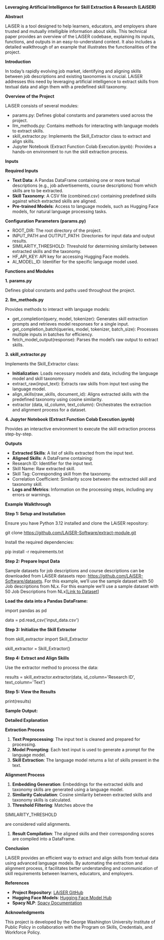 **Leveraging Artificial Intelligence for Skill Extraction & Research (LAiSER)**

**Abstract**

LAiSER is a tool designed to help learners, educators, and employers share trusted and mutually intelligible information about skills. This technical paper provides an overview of the LAiSER codebase, explaining its inputs, functions, and outputs in an easy-to-understand context. It also includes a detailed walkthrough of an example that illustrates the functionalities of the project.

**Introduction**

In today’s rapidly evolving job market, identifying and aligning skills between job descriptions and existing taxonomies is crucial. LAiSER addresses this need by leveraging artificial intelligence to extract skills from textual data and align them with a predefined skill taxonomy.

**Overview of the Project**

LAiSER consists of several modules:

- params.py: Defines global constants and parameters used across the project.
- llm_methods.py: Contains methods for interacting with language models to extract skills.
- skill_extractor.py: Implements the Skill_Extractor class to extract and align skills.
- Jupyter Notebook (Extract Function Colab Execution.ipynb): Provides a hands-on environment to run the skill extraction process.

**Inputs**

**Required Inputs**

- **Text Data**: A Pandas DataFrame containing one or more textual descriptions (e.g., job advertisements, course descriptions) from which skills are to be extracted.
- **Skill Taxonomy**: A CSV file (combined.csv) containing predefined skills against which extracted skills are aligned.
- **Pre-trained Models**: Access to language models, such as Hugging Face models, for natural language processing tasks.

**Configuration Parameters (params.py)**

- ROOT_DIR: The root directory of the project.
- INPUT_PATH and OUTPUT_PATH: Directories for input data and output results.
- SIMILARITY_THRESHOLD: Threshold for determining similarity between extracted skills and the taxonomy.
- HF_API_KEY: API key for accessing Hugging Face models.
- AI_MODEL_ID: Identifier for the specific language model used.

**Functions and Modules**

**1\. params.py**

Defines global constants and paths used throughout the project.

**2\. llm_methods.py**

Provides methods to interact with language models:

- get_completion(query, model, tokenizer): Generates skill extraction prompts and retrieves model responses for a single input.
- get_completion_batch(queries, model, tokenizer, batch_size): Processes multiple inputs in batches for efficiency.
- fetch_model_output(response): Parses the model’s raw output to extract skills.

**3\. skill_extractor.py**

Implements the Skill_Extractor class:

- **Initialization**: Loads necessary models and data, including the language model and skill taxonomy.
- extract_raw(input_text): Extracts raw skills from input text using the language model.
- align_skills(raw_skills, document_id): Aligns extracted skills with the predefined taxonomy using cosine similarity.
- extractor (data, id_column, text_column): Orchestrates the extraction and alignment process for a dataset.

**4\. Jupyter Notebook (Extract Function Colab Execution.ipynb)**

Provides an interactive environment to execute the skill extraction process step-by-step.

**Outputs**

- **Extracted Skills**: A list of skills extracted from the input text.
- **Aligned Skills**: A DataFrame containing:
- Research ID: Identifier for the input text.
- Skill Name: Raw extracted skill.
- Skill Tag: Corresponding skill from the taxonomy.
- Correlation Coefficient: Similarity score between the extracted skill and taxonomy skill.
- **Logs and Metrics**: Information on the processing steps, including any errors or warnings.

**Example Walkthrough**

**Step 1: Setup and Installation**

Ensure you have Python 3.12 installed and clone the LAiSER repository:

git clone <https://github.com/LAiSER-Software/extract-module.git>

Install the required dependencies:

pip install -r requirements.txt

**Step 2: Prepare Input Data**

Sample datasets for job descriptions and course descriptions can be downloaded from LAiSER datasets repo: <https://github.com/LAiSER-Software/datasets>. For this example, we’ll use the sample dataset with 50 Job descriptions from NLx. For this example we’ll use a sample dataset with 50 Job Descriptions from NLx\[[Link to Dataset](https://raw.githubusercontent.com/phanindra-max/LAiSER-datasets/refs/heads/master/jobs-data/nlx_job_data_50rows.csv)\]

<!-- ![Sample Input](assets/sample_input.png) -->

**Load the data into a Pandas DataFrame:**

import pandas as pd

data = pd.read_csv('input_data.csv')

**Step 3: Initialize the Skill Extractor**

from skill_extractor import Skill_Extractor

skill_extractor = Skill_Extractor()

**Step 4: Extract and Align Skills**

Use the extractor method to process the data:

results = skill_extractor.extractor(data, id_column='Research ID', text_column='Text')

**Step 5: View the Results**

print(results)

**Sample Output:**

<!-- ![Sample Output](assets/sample_output.png) -->

**Detailed Explanation**

**Extraction Process**

1. **Text Preprocessing**: The input text is cleaned and prepared for processing.
2. **Model Prompting**: Each text input is used to generate a prompt for the language model.
3. **Skill Extraction**: The language model returns a list of skills present in the text.

**Alignment Process**

1. **Embedding Generation**: Embeddings for the extracted skills and taxonomy skills are generated using a language model.
2. **Similarity Calculation**: Cosine similarity between extracted skills and taxonomy skills is calculated.
3. **Threshold Filtering**: Matches above the

SIMILARITY_THRESHOLD

are considered valid alignments.

1. **Result Compilation**: The aligned skills and their corresponding scores are compiled into a DataFrame.

**Conclusion**

LAiSER provides an efficient way to extract and align skills from textual data using advanced language models. By automating the extraction and alignment process, it facilitates better understanding and communication of skill requirements between learners, educators, and employers.

**References**

- **Project Repository**: [LAiSER GitHub](https://github.com/Micah-Sanders/LAiSER)
- **Hugging Face Models**: [Hugging Face Model Hub](https://huggingface.co/models)
- **Spacy NLP**: [Spacy Documentation](https://spacy.io/usage)

**Acknowledgments**

This project is developed by the George Washington University Institute of Public Policy in collaboration with the Program on Skills, Credentials, and Workforce Policy.